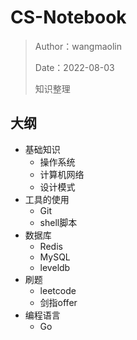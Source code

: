 # CS-Notebook

> Author：wangmaolin
>
> Date：2022-08-03
>
> 知识整理

## 大纲

- 基础知识
  - 操作系统
  - 计算机网络
  - 设计模式
- 工具的使用
  - Git
  - shell脚本
- 数据库
  - Redis
  - MySQL
  - leveldb
- 刷题
  - leetcode
  - 剑指offer
- 编程语言
  - Go
